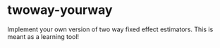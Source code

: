 # twoway-yourway
Implement your own version of two way fixed effect estimators. This is meant as a learning tool!
